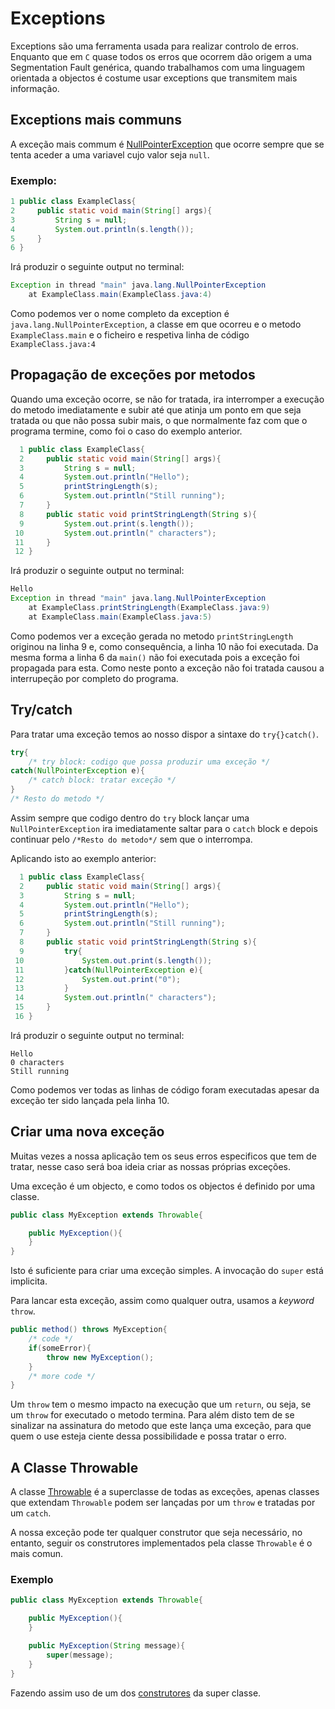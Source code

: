 # Exceptions

Exceptions são uma ferramenta usada para realizar controlo de erros. Enquanto que
em `C` quase todos os erros que ocorrem dão origem a uma Segmentation Fault
genérica, quando trabalhamos com uma linguagem orientada a objectos é costume
usar exceptions que transmitem mais informação.

## Exceptions mais communs
A exceção mais commum é [NullPointerException][NullPointerDocs] que ocorre sempre
que se tenta aceder a uma variavel cujo valor seja `null`.

### Exemplo:
```Java
1 public class ExampleClass{
2     public static void main(String[] args){
3         String s = null;
4         System.out.println(s.length());
5     }
6 }
```
Irá produzir o seguinte output no terminal:
```Java
Exception in thread "main" java.lang.NullPointerException
    at ExampleClass.main(ExampleClass.java:4)
```
Como podemos ver o nome completo da exception é `java.lang.NullPointerException`,
a classe em que ocorreu e o metodo `ExampleClass.main` e o ficheiro e respetiva
linha de código `ExampleClass.java:4`

## Propagação de exceções por metodos
Quando uma exceção ocorre, se não for tratada, ira interromper a execução do
metodo imediatamente e subir até que atinja um ponto em que seja tratada ou que
não possa subir mais, o que normalmente faz com que o programa termine, como
foi o caso do exemplo anterior.

```Java
  1 public class ExampleClass{
  2     public static void main(String[] args){
  3         String s = null;
  4         System.out.println("Hello");
  5         printStringLength(s);
  6         System.out.println("Still running");
  7     }
  8     public static void printStringLength(String s){
  9         System.out.print(s.length());
 10         System.out.println(" characters");
 11     }
 12 }
```
Irá produzir o seguinte output no terminal:
```Java
Hello
Exception in thread "main" java.lang.NullPointerException
    at ExampleClass.printStringLength(ExampleClass.java:9)
    at ExampleClass.main(ExampleClass.java:5)
```

Como podemos ver a exceção gerada no metodo `printStringLength` originou na linha
9 e, como consequência, a linha 10 não foi executada. Da mesma forma a linha 6 da
 `main()` não foi executada pois a exceção foi propagada para esta. Como neste
ponto a exceção não foi tratada causou a interrupeção por completo do programa.

## Try/catch
Para tratar uma exceção temos ao nosso dispor a sintaxe do `try{}catch()`.
```Java
try{
    /* try block: codigo que possa produzir uma exceção */
catch(NullPointerException e){
    /* catch block: tratar exceção */
}
/* Resto do metodo */
```
Assim sempre que codigo dentro do `try` block lançar uma `NullPointerException`
ira imediatamente saltar para o `catch` block e depois continuar pelo `/*Resto do
metodo*/` sem que o interrompa.

Aplicando isto ao exemplo anterior:
```Java
  1 public class ExampleClass{
  2     public static void main(String[] args){
  3         String s = null;
  4         System.out.println("Hello");
  5         printStringLength(s);
  6         System.out.println("Still running");
  7     }
  8     public static void printStringLength(String s){
  9         try{
 10             System.out.print(s.length());
 11         }catch(NullPointerException e){
 12             System.out.print("0");
 13         }
 14         System.out.println(" characters");
 15     }
 16 }
```
Irá produzir o seguinte output no terminal:
```
Hello
0 characters
Still running
```
Como podemos ver todas as linhas de código foram executadas apesar da exceção ter
sido lançada pela linha 10.

## Criar uma nova exceção
Muitas vezes a nossa aplicação tem os seus erros especificos que tem de tratar,
nesse caso será boa ideia criar as nossas próprias exceções.

Uma exceção é um objecto, e como todos os objectos é definido por uma classe.

```Java
public class MyException extends Throwable{

    public MyException(){
    }
}
```
Isto é suficiente para criar uma exceção simples. A invocação do `super` está
implicita.

Para lancar esta exceção, assim como qualquer outra, usamos a _keyword_ `throw`.

```Java
public method() throws MyException{
    /* code */
    if(someError){
        throw new MyException();
    }
    /* more code */
}
```
Um `throw` tem o mesmo impacto na execução que um `return`, ou seja, se um
`throw` for executado o metodo termina. Para além disto tem de se sinalizar
na assinatura do metodo que este lança uma exceção, para que quem o use esteja
ciente dessa possibilidade e possa tratar o erro.

## A Classe Throwable
A classe [Throwable][ThrowableDocs] é a superclasse de todas as exceções, apenas
classes que extendam `Throwable` podem ser lançadas por um `throw` e tratadas
por um `catch`.

A nossa exceção pode ter qualquer construtor que seja necessário, no entanto,
seguir os construtores implementados pela classe `Throwable` é o mais comun.

### Exemplo
```Java
public class MyException extends Throwable{

    public MyException(){
    }

    public MyException(String message){
        super(message);
    }
}
```
Fazendo assim uso de um dos [construtores][ThrowableMessageConst] da super
classe.

[NullPointerDocs]: https://docs.oracle.com/javase/8/docs/api/java/lang/NullPointerException.html
[ThrowableDocs]: https://docs.oracle.com/javase/8/docs/api/java/lang/Throwable.html
[ThrowableMessageConst]: https://docs.oracle.com/javase/8/docs/api/java/lang/Throwable.html#Throwable-java.lang.String-
